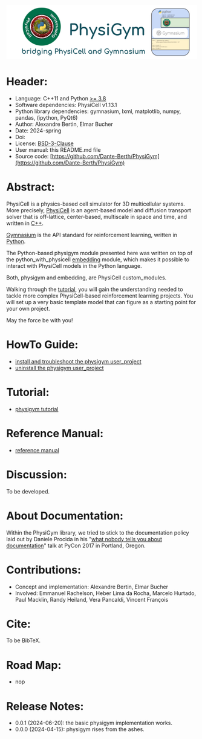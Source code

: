 ![physigym logo & title](man/img/physigym_title_v0.0.0.png)


# Header:

+ Language: C++11 and Python [>= 3.8](https://devguide.python.org/versions/)
+ Software dependencies: PhysiCell v1.13.1
+ Python library dependencies: gymnasium, lxml, matplotlib, numpy, pandas, (ipython, PyQt6)
+ Author: Alexandre Bertin, Elmar Bucher
+ Date: 2024-spring
+ Doi:
+ License: [BSD-3-Clause](https://en.wikipedia.org/wiki/BSD_licenses)
+ User manual: this README.md file
+ Source code: [https://github.com/Dante-Berth/PhysiGym](https://github.com/Dante-Berth/PhysiGym)


# Abstract:

PhysiCell is a physics-based cell simulator for 3D multicellular systems.
More precisely, [PhysiCell](https://github.com/MathCancer/PhysiCell) is an agent-based model and diffusion transport solver that is off-lattice, center-based, multiscale in space and time, and written in [C++](https://en.wikipedia.org/wiki/C%2B%2B).

[Gymnasium](https://gymnasium.farama.org/main/) is the API standard for reinforcement learning, written in [Python](https://en.wikipedia.org/wiki/Python_(programming_language)).

The Python-based physigym module presented here was written on top of the python_with_physicell [embedding](https://github.com/elmbeech/physicellembedding) module, which makes it possible to interact with PhysiCell models in the Python language.

Both, physigym and embedding, are PhysiCell custom_modules.

Walking through the [tutorial](https://github.com/Dante-Berth/PhysiGym/blob/main/man/TUTORIAL_physigym.md), you will gain the understanding needed to tackle more complex PhysiCell-based reinforcement learning projects.
You will set up a very basic template model that can figure as a starting point for your own project.

May the force be with you!


# HowTo Guide:

+ [install and troubleshoot the physigym user_project](https://github.com/Dante-Berth/PhysiGym/blob/main/man/HOWTO_physigym.md)
+ [uninstall the physigym user_project](https://github.com/Dante-Berth/PhysiGym/blob/main/man/HOWTO_purge.md)


# Tutorial:

+ [physigym tutorial](https://github.com/Dante-Berth/PhysiGym/blob/main/man/TUTORIAL_physigym.md)


# Reference Manual:

+ [reference manual](https://github.com/Dante-Berth/PhysiGym/blob/main/man/REFERENCE.md)


# Discussion:

To be developed.


# About Documentation:

Within the PhysiGym library, we tried to stick to the documentation policy laid out by Daniele Procida in his "[what nobody tells you about documentation](https://www.youtube.com/watch?v=azf6yzuJt54)" talk at PyCon 2017 in Portland, Oregon.


# Contributions:

+ Concept and implementation: Alexandre Bertin, Elmar Bucher
+ Involved: Emmanuel Rachelson, Heber Lima da Rocha, Marcelo Hurtado, Paul Macklin, Randy Heiland, Vera Pancaldi, Vincent François


# Cite:

To be BibTeX.


# Road Map:

+ nop


# Release Notes:

+ 0.0.1 (2024-06-20): the basic physigym implementation works.
+ 0.0.0 (2024-04-15): physigym rises from the ashes.


